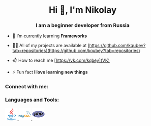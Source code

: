 <h1 align="center">Hi 👋, I'm Nikolay</h1>
<h3 align="center">I am a beginner developer from Russia</h3>

- 🌱 I’m currently learning **Frameworks**

- 👨‍💻 All of my projects are available at [https://github.com/kqubey?tab=repositories](https://github.com/kqubey?tab=repositories)

- 📫 How to reach me [https://vk.com/kqbey](VK)

- ⚡ Fun fact **I love learning new things**

<h3 align="left">Connect with me:</h3>
<p align="left">
</p>

<h3 align="left">Languages and Tools:</h3>
<p align="left"> <a href="https://www.java.com" target="_blank" rel="noreferrer"> <img src="https://raw.githubusercontent.com/devicons/devicon/master/icons/java/java-original.svg" alt="java" width="40" height="40"/> </a> <a href="https://www.mysql.com/" target="_blank" rel="noreferrer"> <img src="https://raw.githubusercontent.com/devicons/devicon/master/icons/mysql/mysql-original-wordmark.svg" alt="mysql" width="40" height="40"/> </a> <a href="https://www.php.net" target="_blank" rel="noreferrer"> <img src="https://raw.githubusercontent.com/devicons/devicon/master/icons/php/php-original.svg" alt="php" width="40" height="40"/>
